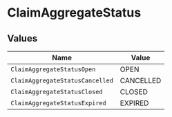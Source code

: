 # ClaimAggregateStatus


## Values

| Name                            | Value                           |
| ------------------------------- | ------------------------------- |
| `ClaimAggregateStatusOpen`      | OPEN                            |
| `ClaimAggregateStatusCancelled` | CANCELLED                       |
| `ClaimAggregateStatusClosed`    | CLOSED                          |
| `ClaimAggregateStatusExpired`   | EXPIRED                         |
